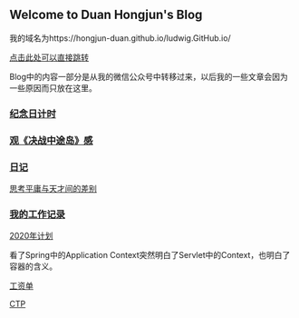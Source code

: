 ## Welcome to Duan Hongjun's Blog

我的域名为https://hongjun-duan.github.io/ludwig.GitHub.io/

[点击此处可以直接跳转](https://hongjun-duan.github.io/ludwig.GitHub.io/)

Blog中的内容一部分是从我的微信公众号中转移过来，以后我的一些文章会因为一些原因而只放在这里。

### [纪念日计时](/commemorationTime.md)

### [观《决战中途岛》感](/guanjuezhanzhongtudaogan.md)

### [日记](/diary.md)

[思考平庸与天才间的差别](/2020_01_12.md)

### [我的工作记录](/workTrifle.md)

[2020年计划](/2020plan.md)

看了Spring中的Application Context突然明白了Servlet中的Context，也明白了容器的含义。

[工资单](/salary.html)

[CTP](/CTP.md)

